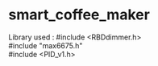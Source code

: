 # smart_coffee_maker

Library used : 
#include <RBDdimmer.h> <br />
#include "max6675.h" <br />
#include <PID_v1.h> 